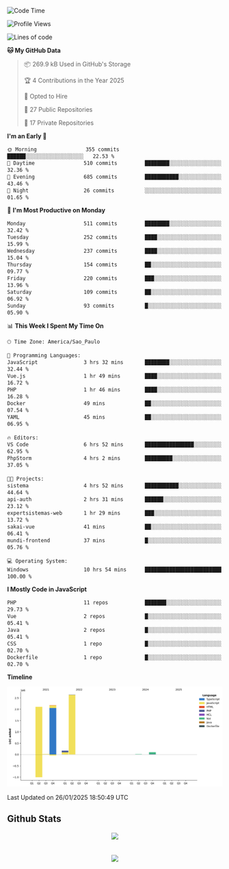  
<!--START_SECTION:waka-->
![Code Time](http://img.shields.io/badge/Code%20Time-1%2C763%20hrs%203%20mins-blue)

![Profile Views](http://img.shields.io/badge/Profile%20Views-5-blue)

![Lines of code](https://img.shields.io/badge/From%20Hello%20World%20I%27ve%20Written-7.2%20million%20lines%20of%20code-blue)

**🐱 My GitHub Data** 

> 📦 269.9 kB Used in GitHub's Storage 
 > 
> 🏆 4 Contributions in the Year 2025
 > 
> 💼 Opted to Hire
 > 
> 📜 27 Public Repositories 
 > 
> 🔑 17 Private Repositories 
 > 
**I'm an Early 🐤** 

```text
🌞 Morning                355 commits         ██████░░░░░░░░░░░░░░░░░░░   22.53 % 
🌆 Daytime                510 commits         ████████░░░░░░░░░░░░░░░░░   32.36 % 
🌃 Evening                685 commits         ███████████░░░░░░░░░░░░░░   43.46 % 
🌙 Night                  26 commits          ░░░░░░░░░░░░░░░░░░░░░░░░░   01.65 % 
```
📅 **I'm Most Productive on Monday** 

```text
Monday                   511 commits         ████████░░░░░░░░░░░░░░░░░   32.42 % 
Tuesday                  252 commits         ████░░░░░░░░░░░░░░░░░░░░░   15.99 % 
Wednesday                237 commits         ████░░░░░░░░░░░░░░░░░░░░░   15.04 % 
Thursday                 154 commits         ██░░░░░░░░░░░░░░░░░░░░░░░   09.77 % 
Friday                   220 commits         ███░░░░░░░░░░░░░░░░░░░░░░   13.96 % 
Saturday                 109 commits         ██░░░░░░░░░░░░░░░░░░░░░░░   06.92 % 
Sunday                   93 commits          █░░░░░░░░░░░░░░░░░░░░░░░░   05.90 % 
```


📊 **This Week I Spent My Time On** 

```text
🕑︎ Time Zone: America/Sao_Paulo

💬 Programming Languages: 
JavaScript               3 hrs 32 mins       ████████░░░░░░░░░░░░░░░░░   32.44 % 
Vue.js                   1 hr 49 mins        ████░░░░░░░░░░░░░░░░░░░░░   16.72 % 
PHP                      1 hr 46 mins        ████░░░░░░░░░░░░░░░░░░░░░   16.28 % 
Docker                   49 mins             ██░░░░░░░░░░░░░░░░░░░░░░░   07.54 % 
YAML                     45 mins             ██░░░░░░░░░░░░░░░░░░░░░░░   06.95 % 

🔥 Editors: 
VS Code                  6 hrs 52 mins       ████████████████░░░░░░░░░   62.95 % 
PhpStorm                 4 hrs 2 mins        █████████░░░░░░░░░░░░░░░░   37.05 % 

🐱‍💻 Projects: 
sistema                  4 hrs 52 mins       ███████████░░░░░░░░░░░░░░   44.64 % 
api-auth                 2 hrs 31 mins       ██████░░░░░░░░░░░░░░░░░░░   23.12 % 
expertsistemas-web       1 hr 29 mins        ███░░░░░░░░░░░░░░░░░░░░░░   13.72 % 
sakai-vue                41 mins             ██░░░░░░░░░░░░░░░░░░░░░░░   06.41 % 
mundi-frontend           37 mins             █░░░░░░░░░░░░░░░░░░░░░░░░   05.76 % 

💻 Operating System: 
Windows                  10 hrs 54 mins      █████████████████████████   100.00 % 
```

**I Mostly Code in JavaScript** 

```text
PHP                      11 repos            ███████░░░░░░░░░░░░░░░░░░   29.73 % 
Vue                      2 repos             █░░░░░░░░░░░░░░░░░░░░░░░░   05.41 % 
Java                     2 repos             █░░░░░░░░░░░░░░░░░░░░░░░░   05.41 % 
CSS                      1 repo              █░░░░░░░░░░░░░░░░░░░░░░░░   02.70 % 
Dockerfile               1 repo              █░░░░░░░░░░░░░░░░░░░░░░░░   02.70 % 
```



**Timeline**

![Lines of Code chart](https://raw.githubusercontent.com/MaueDev/MaueDev/main/assets/bar_graph.png)


 Last Updated on 26/01/2025 18:50:49 UTC
<!--END_SECTION:waka-->

## Github Stats  
<div align="center"><img src="https://github-readme-stats.vercel.app/api/top-langs/?username=MaueDev&hide_border=true&layout=compact" align="center" /></div>  

<br/>  

<br/>  

<div align="center">
<img src="https://komarev.com/ghpvc/?username=MaueDev&&style=flat-square" align="center" />
</div>  
  
